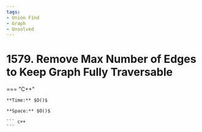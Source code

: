 ```yaml
---
tags:
- Union Find
- Graph
- Unsolved
---
```



# 1579. Remove Max Number of Edges to Keep Graph Fully Traversable

=== "C++"

    **Time:** $O()$

    **Space:** $O()$

    ``` c++
    ```